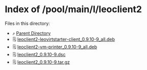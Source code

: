 
# Index of /pool/main/l/leoclient2
Files in this directory:
- ⤴ [Parent Directory](../)
- 🗒 [leoclient2-leovirtstarter-client_0.9.10-9_all.deb](leoclient2-leovirtstarter-client_0.9.10-9_all.deb)
- 🗒 [leoclient2-vm-printer_0.9.10-9_all.deb](leoclient2-vm-printer_0.9.10-9_all.deb)
- 🗒 [leoclient2_0.9.10-9.dsc](leoclient2_0.9.10-9.dsc)
- 🗒 [leoclient2_0.9.10-9.tar.gz](leoclient2_0.9.10-9.tar.gz)

